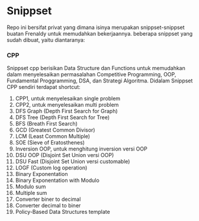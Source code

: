 # Snippset 
Repo ini bersifat privat yang dimana isinya merupakan snippset-snippset buatan Frenaldy untuk memudahkan bekerjaannya. beberapa snippset yang sudah dibuat, yaitu diantaranya:
### CPP 
Snippset cpp berisikan Data Structure dan Functions untuk memudahkan dalam menyelesaikan permasalahan Competitive Programming, OOP, Fundamental Proggramming, DSA, dan Strategi Algoritma. Didalam Snippset CPP sendiri terdapat shortcut:
1. CPP1, untuk menyelesaikan single problem
2. CPP2, untuk menyelesaikan multi problem
3. DFS Graph (Depth First Search for Graph)
4. DFS Tree (Depth First Search for Tree)
5. BFS (Breath First Search)
6. GCD (Greatest Common Divisor)
7. LCM (Least Common Multiple)
8. SOE (Sieve of Eratosthenes)
9. Inversion OOP, untuk menghitung inversion versi OOP
10. DSU OOP (Disjoint Set Union versi OOP)
11. DSU Fast (Disjoint Set Union versi customable)
12. LOGF (Custom log operation)
13. Binary Exponentation
14. Binary Exponentation with Modulo
15. Modulo sum
16. Multiple sum
17. Converter biner to decimal
18. Converter decimal to biner
19. Policy-Based Data Structures template
    
